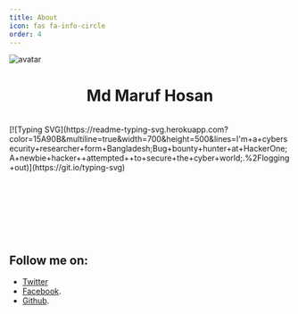 ```yaml
---
title: About
icon: fas fa-info-circle
order: 4
---
```

![avatar](https://images.weserv.nl/?url=https://i.imgur.com/l0N48kH.png?v=4&h=400&w=350&fit=cover&mask=circle&maxage=7d#center)
<h1 align="center">Md Maruf Hosan</h1><br>
[![Typing SVG](https://readme-typing-svg.herokuapp.com?color=15A90B&multiline=true&width=700&height=500&lines=I'm+a+cybersecurity+researcher+form+Bangladesh;Bug+bounty+hunter+at+HackerOne;A+newbie+hacker++attempted++to+secure+the+cyber+world;.%2Flogging+out)](https://git.io/typing-svg)


<br><br><br><br><br><br>


## Follow me on: 
- [Twitter](https://twitter.com/hack1lab)
- [Facebook](https://facebook.com/hack1lab).
- [Github](https://github.com/bing0o).

